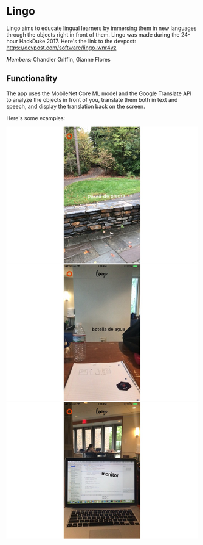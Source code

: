 # Lingo
Lingo aims to educate lingual learners by immersing them in new languages through the objects right in front of them. Lingo was made during the 24-hour HackDuke 2017. Here's the link to the devpost: https://devpost.com/software/lingo-wnr4yz

*Members:* Chandler Griffin, Gianne Flores

## Functionality

The app uses the MobileNet Core ML model and the Google Translate API to analyze the objects in front of you, translate them both in text and speech, and display the translation back on the screen.

Here's some examples:

![stone wall](gallery-1.jpg)
![bottle of water](gallery-2.jpg)
![monitor](gallery-3.jpg)
